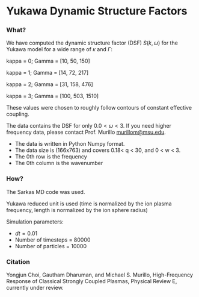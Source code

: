 
# Yukawa Dynamic Structure Factors

### What?

We have computed the dynamic structure factor (DSF) $S(k,\omega)$ for the Yukawa model for a wide range of $\kappa$ and $\Gamma$: 

kappa = 0; Gamma = [10, 50, 150]

kappa = 1; Gamma = [14, 72, 217]

kappa = 2; Gamma = [31, 158, 476]

kappa = 3; Gamma = [100, 503, 1510]

These values were chosen to roughly follow contours of constant effective coupling. 


The data contains the DSF for only $0.0 < \omega < 3$. If you need higher frequency data, please contact Prof. Murillo murillom@msu.edu. 

* The data is written in Python Numpy format.
* The data size is (166x763) and covers  0.18< q < 30, and 0 < w < 3.
* The 0th row is the frequency
* The 0th column is the wavenumber

### How? 

The Sarkas MD code was used.

Yukawa reduced unit is used (time is normalized by the ion plasma frequency, length is normalized by the ion sphere
radius)

Simulation parameters:
* $dt = 0.01$
* Number of timesteps = 80000
* Number of particles = 10000


### Citation

Yongjun Choi, Gautham Dharuman, and Michael S. Murillo, High-Frequency Response of Classical Strongly Coupled Plasmas,
Physical Review E, currently under review.
